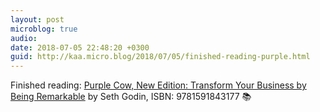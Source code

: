 ```yaml
---
layout: post
microblog: true
audio: 
date: 2018-07-05 22:48:20 +0300
guid: http://kaa.micro.blog/2018/07/05/finished-reading-purple.html
---
```

Finished reading: [Purple Cow, New Edition: Transform Your Business by Being Remarkable](https://micro.blog/books/9781591843177) by Seth Godin, ISBN: 9781591843177 📚
